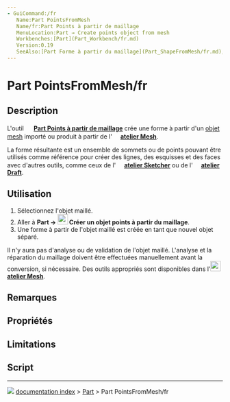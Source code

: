 ```yaml
---
- GuiCommand:/fr
   Name:Part PointsFromMesh‎
   Name/fr:Part Points à partir de maillage
   MenuLocation:Part → Create points object from mesh
   Workbenches:[Part](Part_Workbench/fr.md)
   Version:0.19
   SeeAlso:[Part Forme à partir du maillage](Part_ShapeFromMesh/fr.md), [Part Convertir en solide](Part_MakeSolid/fr.md), [Part Affiner la forme](Part_RefineShape/fr.md)
---
```


# Part PointsFromMesh/fr

## Description

L\'outil **<img src="images/Part_PointsFromMesh.svg" width=16px> [Part Points à partir de maillage](Part_PointsFromMesh/fr.md)** crée une forme à partir d\'un [objet mesh](Glossary/fr#Mesh.md) importé ou produit à partir de l\'**<img src="images/Workbench_Mesh.svg" width=16px> [atelier Mesh](Mesh_Workbench/fr.md)**.

La forme résultante est un ensemble de sommets ou de points pouvant être utilisés comme référence pour créer des lignes, des esquisses et des faces avec d\'autres outils, comme ceux de l\'**<img src="images/Workbench_Sketcher.svg" width=16px> [atelier Sketcher](Sketcher_Workbench.md)** ou de l\'**<img src="images/Workbench_Draft.svg" width=16px> [atelier Draft](Draft_Workbench.md)**.

## Utilisation

1.  Sélectionnez l\'objet maillé.
2.  Aller à **Part → <img src="images/Part_PointsFromMesh.svg" width=24px> Créer un objet points à partir du maillage**.
3.  Une forme à partir de l\'objet maillé est créée en tant que nouvel objet séparé.

Il n\'y aura pas d\'analyse ou de validation de l\'objet maillé. L\'analyse et la réparation du maillage doivent être effectuées manuellement avant la conversion, si nécessaire. Des outils appropriés sont disponibles dans l\'**<img src="images/Workbench_Mesh.svg" width=24px> [atelier Mesh](Mesh_Workbench.md)**.

## Remarques

## Propriétés

## Limitations

## Script



---
![](images/Right_arrow.png) [documentation index](../README.md) > [Part](Part_Workbench.md) > Part PointsFromMesh/fr
